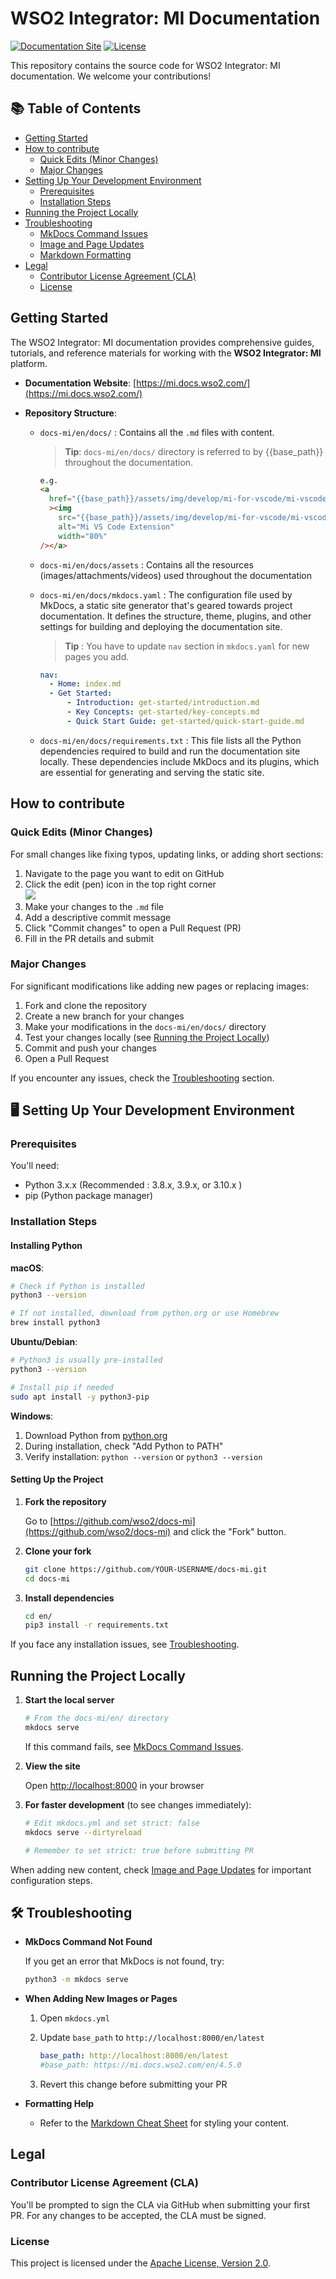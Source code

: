 # WSO2 Integrator: MI Documentation

[![Documentation Site](https://img.shields.io/badge/Visit%20Docs-mi.docs.wso2.com-blue)](https://mi.docs.wso2.com/)
[![License](https://img.shields.io/badge/License-Apache%202.0-green.svg)](LICENSE)

This repository contains the source code for WSO2 Integrator: MI documentation. We welcome your contributions!

## 📚 Table of Contents

- [Getting Started](#getting-started)
- [How to contribute](#contributing)
  - [Quick Edits (Minor Changes)](#quick-edits-minor-changes)
  - [Major Changes](#major-changes)
- [Setting Up Your Development Environment](#setting-up-your-development-environment)
  - [Prerequisites](#prerequisites)
  - [Installation Steps](#installation-steps)
- [Running the Project Locally](#running-the-project-locally)
- [Troubleshooting](#troubleshooting)
  - [MkDocs Command Issues](#mkdocs-command-not-found)
  - [Image and Page Updates](#when-adding-new-images-or-pages)
  - [Markdown Formatting](#formatting-help)
- [Legal](#legal)
  - [Contributor License Agreement (CLA)](#contributor-license-agreement-cla)
  - [License](#license)

## Getting Started

The WSO2 Integrator: MI documentation provides comprehensive guides, tutorials, and reference materials for working with the **WSO2 Integrator: MI** platform.

- **Documentation Website**: [https://mi.docs.wso2.com/](https://mi.docs.wso2.com/)
- **Repository Structure**:

  - `docs-mi/en/docs/` : Contains all the `.md` files with content.

    > **Tip**:
    > `docs-mi/en/docs/` directory is referred to by {{base_path}} throughout the documentation.

    ```html
    e.g.
    <a
      href="{{base_path}}/assets/img/develop/mi-for-vscode/mi-vscode-extension.png"
      ><img
        src="{{base_path}}/assets/img/develop/mi-for-vscode/mi-vscode-extension.png"
        alt="Mi VS Code Extension"
        width="80%"
    /></a>
    ```

  - `docs-mi/en/docs/assets` : Contains all the resources (images/attachments/videos) used throughout the documentation

  - `docs-mi/en/docs/mkdocs.yaml` : The configuration file used by MkDocs, a static site generator that's geared towards project documentation. It defines the structure, theme, plugins, and other settings for building and deploying the documentation site.

    > **Tip** : You have to update `nav` section in `mkdocs.yaml` for new pages you add.

    ```yml
    nav:
      - Home: index.md
      - Get Started:
          - Introduction: get-started/introduction.md
          - Key Concepts: get-started/key-concepts.md
          - Quick Start Guide: get-started/quick-start-guide.md
    ```

  - `docs-mi/en/docs/requirements.txt` : This file lists all the Python dependencies required to build and run the documentation site locally. These dependencies include MkDocs and its plugins, which are essential for generating and serving the static site.

## How to contribute

### Quick Edits (Minor Changes)

For small changes like fixing typos, updating links, or adding short sections:

1. Navigate to the page you want to edit on GitHub
2. Click the edit (pen) icon in the top right corner
   <br/><image src="en/docs/assets/img/edit-button.png" />
3. Make your changes to the `.md` file
4. Add a descriptive commit message
5. Click "Commit changes" to open a Pull Request (PR)
6. Fill in the PR details and submit

### Major Changes

For significant modifications like adding new pages or replacing images:

1. Fork and clone the repository
2. Create a new branch for your changes
3. Make your modifications in the `docs-mi/en/docs/` directory
4. Test your changes locally (see [Running the Project Locally](#running-the-project-locally))
5. Commit and push your changes
6. Open a Pull Request

If you encounter any issues, check the [Troubleshooting](#troubleshooting) section.

## 🖥️ Setting Up Your Development Environment

### Prerequisites

You'll need:

- Python 3.x.x (Recommended : 3.8.x, 3.9.x, or 3.10.x )
- pip (Python package manager)

### Installation Steps

#### Installing Python

**macOS**:

```bash
# Check if Python is installed
python3 --version

# If not installed, download from python.org or use Homebrew
brew install python3
```

**Ubuntu/Debian**:

```bash
# Python3 is usually pre-installed
python3 --version

# Install pip if needed
sudo apt install -y python3-pip
```

**Windows**:

1. Download Python from [python.org](https://www.python.org/downloads/)
2. During installation, check "Add Python to PATH"
3. Verify installation: `python --version` or `python3 --version`

#### Setting Up the Project

1. **Fork the repository**

   Go to [https://github.com/wso2/docs-mi](https://github.com/wso2/docs-mi) and click the "Fork" button.

2. **Clone your fork**

   ```bash
   git clone https://github.com/YOUR-USERNAME/docs-mi.git
   cd docs-mi
   ```

3. **Install dependencies**
   ```bash
   cd en/
   pip3 install -r requirements.txt
   ```

If you face any installation issues, see [Troubleshooting](#troubleshooting).

## Running the Project Locally

1. **Start the local server**

   ```bash
   # From the docs-mi/en/ directory
   mkdocs serve
   ```

   If this command fails, see [MkDocs Command Issues](#mkdocs-command-not-found).

2. **View the site**

   Open [http://localhost:8000](http://localhost:8000) in your browser

3. **For faster development** (to see changes immediately):

   ```bash
   # Edit mkdocs.yml and set strict: false
   mkdocs serve --dirtyreload

   # Remember to set strict: true before submitting PR
   ```

When adding new content, check [Image and Page Updates](#when-adding-new-images-or-pages) for important configuration steps.

## 🛠️ Troubleshooting

- <a id="mkdocs-command-not-found"></a>**MkDocs Command Not Found**

  If you get an error that MkDocs is not found, try:

  ```bash
  python3 -m mkdocs serve
  ```

- <a id="when-adding-new-images-or-pages"></a>**When Adding New Images or Pages**

  1. Open `mkdocs.yml`
  2. Update `base_path` to `http://localhost:8000/en/latest`

      ```yml
      base_path: http://localhost:8000/en/latest
      #base_path: https://mi.docs.wso2.com/en/4.5.0
      ```

  3. Revert this change before submitting your PR

- <a id="formatting-help"></a>**Formatting Help**
  - Refer to the [Markdown Cheat Sheet](https://www.markdownguide.org/cheat-sheet/) for styling your content.

## Legal

### **Contributor License Agreement (CLA)**

You'll be prompted to sign the CLA via GitHub when submitting your first PR. For any changes to be accepted, the CLA must be signed.

### **License**

This project is licensed under the [Apache License, Version 2.0](LICENSE).
